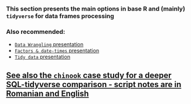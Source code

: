 ### This section presents the main options in base R and (mainly) `tidyverse` for data frames processing

### Also recommended:
- [`Data Wrangling` presentation](https://stats220.earo.me/04-data-wrangle.html#1)
- [`Factors & date-times` presentation](https://stats220.earo.me/05-fcts-dates.html#1)
- [`Tidy data` presentation](https://stats220.earo.me/06-tidy-data.html#1)

## [See also the `chinook` case study for a deeper SQL-tidyverse comparison - script notes are in Romanian and English](https://github.com/marinfotache/Baze-de-date-I/tree/master/chinook%20-%20studiu%20de%20caz%20(SQL%20%26%20tidyverse))
